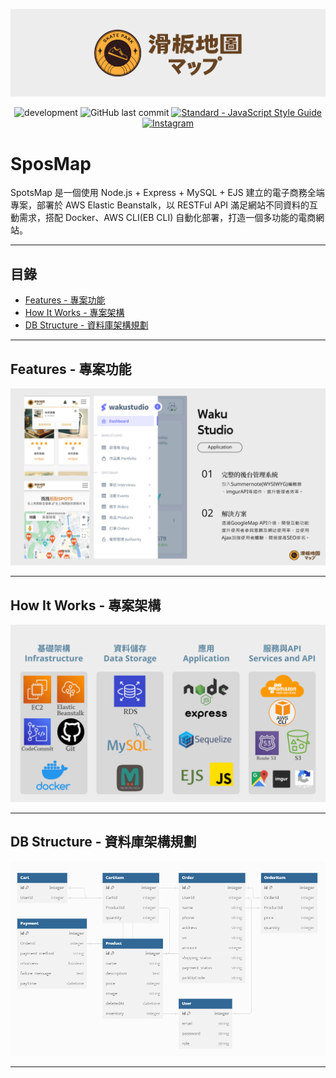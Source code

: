 <p align="center">
  <img src="/public/images/bannerForGithub.png" alt="spotsmap-logo"/>
</p>

<p align="center">
  <img src="https://img.shields.io/badge/development-stable-yellowgreen.svg" alt="development">
  <img src="https://img.shields.io/github/last-commit/JunMin765677/waku.svg" alt="GitHub last commit">
  <a href="https://standardjs.com/"><img src="https://img.shields.io/badge/code_style-standard-yellowgreen.svg" alt="Standard - JavaScript Style Guide"></a>
  <a href="你的Instagram頁面URL"><img src="https://img.shields.io/badge/-Instagram-E4405F?style=flat-square&logo=instagram&logoColor=white" alt="Instagram"></a>
</p>

# SposMap

SpotsMap 是一個使用 Node.js + Express + MySQL + EJS 建立的電子商務全端專案，部署於 AWS Elastic Beanstalk，以 RESTFul API 滿足網站不同資料的互動需求，搭配 Docker、AWS CLI(EB CLI) 自動化部署，打造一個多功能的電商網站。

---

## 目錄

- [Features - 專案功能](#Features---專案功能)
- [How It Works - 專案架構](#How-It-Works---專案架構)
- [DB Structure - 資料庫架構規劃](#DB-Structure---資料庫架構規劃)

---

## Features - 專案功能

![GITHUB](/public/images/features.png)

---

## How It Works - 專案架構

![GITHUB](/public/images/HowItWorks.png)

---

## DB Structure - 資料庫架構規劃

![GITHUB](/public/images/ERD.png)

---
